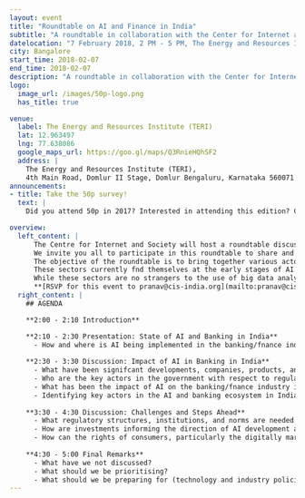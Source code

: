 ```yaml
---
layout: event
title: "Roundtable on AI and Finance in India"
subtitle: "A roundtable in collaboration with the Center for Internet and Society to discuss public policy around AI in the Indian finance sector."
datelocation: "7 February 2018, 2 PM - 5 PM, The Energy and Resources Institute (TERI), Bangalore"
city: Bangalore
start_time: 2018-02-07
end_time: 2018-02-07
description: "A roundtable in collaboration with the Center for Internet and Society to discuss public policy around AI in the Indian finance sector."
logo:
  image_url: /images/50p-logo.png
  has_title: true

venue:
  label: The Energy and Resources Institute (TERI)
  lat: 12.963497
  lng: 77.638086
  google_maps_url: https://goo.gl/maps/Q3RnieHQhSF2
  address: |
    The Energy and Resources Institute (TERI),
    4th Main Road, Domlur II Stage, Domlur Bengaluru, Karnataka 560071
announcements:
- title: Take the 50p survey!
  text: |
    Did you attend 50p in 2017? Interested in attending this edition? Confused by all the payments conferences? [Help improve 50p](https://goo.gl/forms/rYcnQGvvFVXvHeTx1)

overview:
  left_content: |
      The Centre for Internet and Society will host a roundtable discussion on the topic of Artifcial Intelligence (AI) and Finance in India on Tuesday, February 7, 2018, in association with HasGeek and the 50p Conference. The roundtable will take place from 2 to 5 PM at The Energy and Resources Institute (TERI) complex in Domlur.
      We invite you all to participate in this roundtable to share and build knowledge about trajectories of AI deployment across sub-sectors of banking in India and the emergent regulatory and public policy concerns. 
      The objective of the roundtable is to bring together various actors active across the felds of artifcial intelligence, machine learning, cognitive computing, fnancial technologies, and big data credit scoring and online lending, to discuss pressing public policy issues in regards to the utilisation and implementation of AI in the banking and fnance sectors of India. 
      These sectors currently fnd themselves at the early stages of AI adoption. Such technologies are being implemented to facilitate both front-end and back-end processes by a variety of players with the aim of improving the accessibility, customised user engagement, and quality of current fnancial services. Leading commercial banks in India have all been working to develop and deploy AI technologies either in house or in partnership with small and large-scale tech companies. Such initiatives have seen the deployment of numerous chatbots and humanoid robots for the purposes of customer service. More signifcant, however, is the use of such technology by banks and fntech actors to facilitate decision making behind the scenes, on a variety of fnancial issues including but not limited to credit-worthiness, fraud detection, and investments.
      While these sectors are no strangers to the use of big data analytics and similar technologies in aiding with fnancial decision making and daily operations, the deployment of technologies such as machine learning and natural language processing is still very new. Due to the nascent nature of this phenomenon, little is known about the details of their implications for both producers and consumers. Furthermore, concerns regarding data ownership, liability, and consumer rights have all been raised in light of AI adoption. This roundtable will present us with an opportunity to discuss such issues and begin to fll this knowledge gap. 
      **[RSVP for this event to pranav@cis-india.org](mailto:pranav@cis-india.org).**
  right_content: |
    ## AGENDA

    **2:00 - 2:10 Introduction**

    **2:10 - 2:30 Presentation: State of AI and Banking in India**
      - How and where is AI being implemented in the banking/fnance industry  in India?
    
    **2:30 - 3:30 Discussion: Impact of AI in Banking in India**
      - What have been signifcant developments, companies, products, and services with respect to the use of AI in banking? 
      - Who are the key actors in the government with respect to regulating the use of AI in the banking/fnance industry? Are there existing regulations that are applicable to the development and use of AI? 
      - What has been the impact of AI on the banking/fnance industry in India? What has been the reaction of consumers?
      - Identifying key actors in the AI and banking ecosystem in India
    
    **3:30 - 4:30 Discussion: Challenges and Steps Ahead**
      - What regulatory structures, institutions, and norms are needed to govern data security in AI-driven banking industry? Are new checks and balances needed to protect linked sensitive fnancial data?
      - How are investments informing the direction of AI development and implementation in the Indian banking sector? What incentives are needed to drive the growth of domestic AI companies, in fnancial sector and otherwise?
      - How can the rights of consumers, particularly the digitally marginalised, be protected in a AI-driven banking system (differentiated products and services, consent and notice, informational privacy)? What steps are being taken by Indian companies to educate and empower digital banking customers?
    
    **4:30 - 5:00 Final Remarks**
      - What have we not discussed?
      - What should we be prioritising?
      - What should we be preparing for (technology and industry policies)?
---
```


